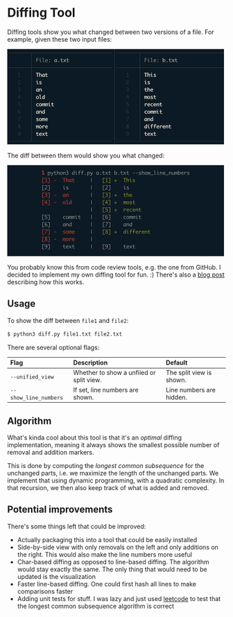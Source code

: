 # Diffing Tool

Diffing tools show you what changed between two versions of a file.
For example, given these two input files:

![Two files with different contents](img/files.png)

The diff between them would show you what changed:

![Diffing result](img/diff.png)

You probably know this from code review tools, e.g. the one from GitHub.
I decided to implement my own diffing tool for fun. :)
There's also a [blog post](https://florian.github.io/diffing) describing how this works.

## Usage

To show the diff between `file1` and `file2`:

```sh
$ python3 diff.py file1.txt file2.txt
```

There are several optional flags:

| Flag                  | Description                              | Default                   |
| :---------------------|:-----------------------------------------|:-------------------------|
| `--unified_view`      | Whether to show a unfiied or split view. | The split view is shown. |
| `--show_line_numbers` | If set, line numbers are shown.          | Line numbers are hidden. |

## Algorithm

What's kinda cool about this tool is that it's an *optimal* diffing implementation,
meaning it always shows the smallest possible number of removal and addition markers.

This is done by computing the *longest common subsequence* for the unchanged parts, i.e.
we maximize the length of the unchanged parts. We implement that using dynamic programming,
with a quadratic complexity. In that recursion, we then also keep track of what is added and
removed.

## Potential improvements

There's some things left that could be improved:

- Actually packaging this into a tool that could be easily installed
- Side-by-side view with only removals on the left and only additions on the right.
  This would also make the line numbers more useful
- Char-based diffing as opposed to line-based diffing. The algorithm would stay
  exactly the same. The only thing that would need to be updated is the visualization
- Faster line-based diffing. One could first hash all lines to make comparisons faster
- Adding unit tests for stuff. I was lazy and just used [leetcode](https://leetcode.com/problems/longest-common-subsequence/)
 to test that the longest common subsequence algorithm is correct
